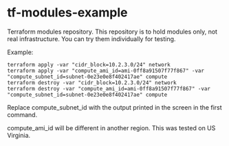 # tf-modules-example

Terraform modules repository. This repository is to hold modules only, not real
infrastructure. You can try them individually for testing.

Example:

```
terraform apply -var "cidr_block=10.2.3.0/24" network
terraform apply -var "compute_ami_id=ami-0ff8a91507f77f867" -var "compute_subnet_id=subnet-0e23e0e8f402417ae" compute
terraform destroy -var "cidr_block=10.2.3.0/24" network
terraform destroy -var "compute_ami_id=ami-0ff8a91507f77f867" -var "compute_subnet_id=subnet-0e23e0e8f402417ae" compute
```

Replace compute_subnet_id with the output printed in the screen in the first
command.

compute_ami_id will be different in another region. This was tested on US
Virginia.
